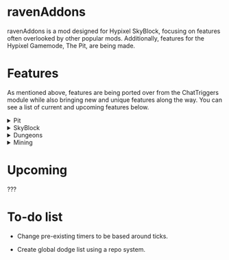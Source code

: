 # ravenAddons

ravenAddons is a mod designed for Hypixel SkyBlock, focusing on features often overlooked by other popular mods. Additionally, features for the Hypixel Gamemode, The Pit, are being made.

# Features

As mentioned above, features are being ported over from the ChatTriggers module while also bringing new and unique features along the way. You can see a list of current and upcoming features below.

<details>
<summary>Pit</summary>

## Pit
- Care Package Highlighter

![Care Package Highlighter - Mystic Sword](https://cdn.modrinth.com/data/cached_images/a9e81c7528013f61bdd4829f40ddf3e67775f4c9.png)

</details>

<details>
<summary>SkyBlock</summary>

## SkyBlock

+ Dodge List
  - Checks if players that join through party finder are on your dodge list. 
  - It allows the user to supply a reason for why you have dodged the user.
  - Users can choose the duration for how long players should be dodged for by using `/ra dodge tempadd <player> <duration> [reason]`
  - Has the additional option to automatically kick (and the option to announce why).

![Dodge List](https://github.com/user-attachments/assets/a6c970f7-d82b-47dd-aab8-8b31555349bb)

+ DROP Alerts
  - Select a username to annoy with your rare drops.
 
+ Fire Freeze Timer
  - Places a timer above an entity's head when they are frozen with a Fire Freeze Staff.
  - Additional options include announcing to party chat when a mob is frozen and a notification for when you should re-activate the ability of Fire Freeze Staff to freeze the mob again.

</details>

<details>
<summary>Dungeons</summary>

## Dungeons

+ Fire Freeze Timer (Floor 3)
  - You can choose if the timer should start from five to three seconds.
  - Sound customizability for when you should freeze the professor while the default sound being `random.anvil_land`.

+ Better Device Notifications
  - Replaces Hypixel's device complete titles for your username with a custom title or subtitle that you have chosen.

+ Energy Crystal Notification
  - Shows "Place Crystal" when you have an energy crystal in your inventory.
 
+ Leap Announce
  - Customizable leap announce.

+ Leap Sound
  - Plays note.pling when you leap to someone.

</details>

<details>
<summary>Mining</summary>

## Mining
+ Mining Ability Notifications
  
+ Gemstone Powder Notifications
  - Option to choose the threshold of powder.
</details>

# Upcoming

???

# To-do list

+ Change pre-existing timers to be based around ticks.

+ Create global dodge list using a repo system.